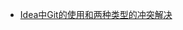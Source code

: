 [Idea中Git的使用和两种类型的冲突解决]:https://blog.csdn.net/sszgg2006/article/details/73342566 ""
[创建新分支]:https://blog.csdn.net/autfish/article/details/52513465
* [Idea中Git的使用和两种类型的冲突解决]


